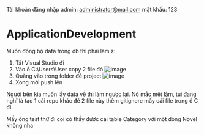 Tài khoản đăng nhập admin: administrator@mail.com 
                 mật khẩu:  123

# ApplicationDevelopment

Muốn đồng bộ data trong db thì phải làm z:

1. Tắt Visual Studio đi
2. Vào ổ C:\Users\User copy 2 file đó ![image](https://github.com/MinhTriet241203/FPTBookStore/assets/111042904/f60467a2-7bcb-46a8-81f6-882f1c678d02)
3. Quăng vào trong folder để project ![image](https://github.com/MinhTriet241203/FPTBookStore/assets/111042904/c0e574f9-a7a7-4ff1-a9b8-f215669c3bbf)
4. Xong mới push lên

Người bên kia muốn lấy data về thì làm ngược lại. Nó mắc mệt lắm, tui đang nghĩ là tạo 1 cái repo khác để 2 file này thêm gitignore mấy cái file trong ổ C đi.

Mấy ông test thử đi coi có thấy được cái table Category với một dòng Novel không nha
